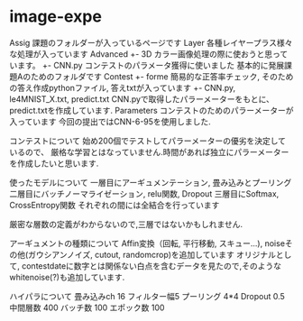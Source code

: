 # image-expe
Assig
課題のフォルダーが入っているページです
Layer
各種レイヤープラス様々な処理が入っています
Advanced
  +- 3D
     カラー画像処理の際に使おうと思っています。
  +- CNN.py
     コンテストのパラメータ獲得に使いました
  基本的に発展課題Aのためのフォルダです
Contest
  +- forme
     簡易的な正答率チェック, そのための答え作成pythonファイル, 答えtxtが入っています
  +- CNN.py, le4MNIST_X.txt, predict.txt
     CNN.pyで取得したパラーメーターをもとに、predict.txtを作成しています.
Parameters
コンテストのためのパラーメーターが入っています
今回の提出ではCNN-6-95を使用しました.

コンテストについて
始め200個でテストしてパラーメーターの優劣を決定しているので、
厳格な学習とはなっていません.時間があれば独立にパラーメーターを作成したいと思います.

使ったモデルについて
一層目にアーギュメンテーション, 畳み込みとプーリング
二層目にバッチノーマライゼーション, relu関数, Dropout
三層目にSoftmax, CrossEntropy関数
それぞれの間には全結合を行っています

厳密な層数の定義がわからないので,三層ではないかもしれません.

アーギュメントの種類について
Affin変換（回転, 平行移動, スキュー...), noiseその他(ガウシアンノイズ, cutout, randomcrop)を追加しています
オリジナルとして, contestdateに数字とは関係ない白点を含むデータを見たので,そのようなwhitenoise(?)も追加しています.

ハイパラについて
畳み込みch 16 フィルター幅5
プーリング 4*4
Dropout 0.5
中間層数 400
バッチ数 100
エポック数 100

